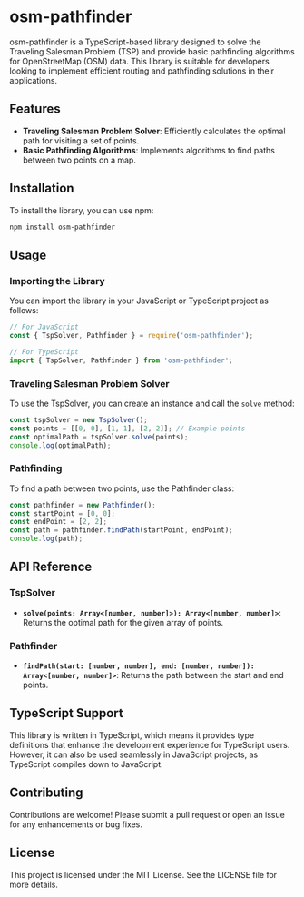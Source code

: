 # osm-pathfinder

osm-pathfinder is a TypeScript-based library designed to solve the Traveling Salesman Problem (TSP) and provide basic pathfinding algorithms for OpenStreetMap (OSM) data. This library is suitable for developers looking to implement efficient routing and pathfinding solutions in their applications.

## Features

- **Traveling Salesman Problem Solver**: Efficiently calculates the optimal path for visiting a set of points.
- **Basic Pathfinding Algorithms**: Implements algorithms to find paths between two points on a map.

## Installation

To install the library, you can use npm:

```bash
npm install osm-pathfinder
```

## Usage

### Importing the Library

You can import the library in your JavaScript or TypeScript project as follows:

```javascript
// For JavaScript
const { TspSolver, Pathfinder } = require('osm-pathfinder');

// For TypeScript
import { TspSolver, Pathfinder } from 'osm-pathfinder';
```

### Traveling Salesman Problem Solver

To use the TspSolver, you can create an instance and call the `solve` method:

```javascript
const tspSolver = new TspSolver();
const points = [[0, 0], [1, 1], [2, 2]]; // Example points
const optimalPath = tspSolver.solve(points);
console.log(optimalPath);
```

### Pathfinding

To find a path between two points, use the Pathfinder class:

```javascript
const pathfinder = new Pathfinder();
const startPoint = [0, 0];
const endPoint = [2, 2];
const path = pathfinder.findPath(startPoint, endPoint);
console.log(path);
```

## API Reference

### TspSolver

- **`solve(points: Array<[number, number]>): Array<[number, number]>`**: Returns the optimal path for the given array of points.

### Pathfinder

- **`findPath(start: [number, number], end: [number, number]): Array<[number, number]>`**: Returns the path between the start and end points.

## TypeScript Support

This library is written in TypeScript, which means it provides type definitions that enhance the development experience for TypeScript users. However, it can also be used seamlessly in JavaScript projects, as TypeScript compiles down to JavaScript.

## Contributing

Contributions are welcome! Please submit a pull request or open an issue for any enhancements or bug fixes.

## License

This project is licensed under the MIT License. See the LICENSE file for more details.